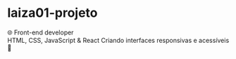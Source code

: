 # laiza01-projeto
🌐 Front-end developer  
HTML, CSS, JavaScript & React
Criando interfaces responsivas e acessíveis 🚀
